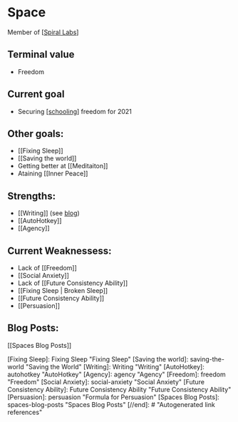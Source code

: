 # Space

Member of [[Spiral Labs]]

## Terminal value
-  Freedom

## Current goal
-  Securing [[schooling]] freedom for 2021


## Other goals: 
- [[Fixing Sleep]]
- [[Saving the world]]
- Getting better at [[Meditaiton]]
- Ataining [[Inner Peace]]


## Strengths:

- [[Writing]] (see [blog](https://gingerjumble.wordpress.com))
- [[AutoHotkey]]
- [[Agency]]
 


## Current Weaknessess:

- Lack of [[Freedom]] 
- [[Social Anxiety]] 
- Lack of [[Future Consistency Ability]] 
- [[Fixing Sleep | Broken Sleep]] 
- [[Future Consistency Ability]]
- [[Persuasion]]





## Blog Posts:


[[Spaces Blog Posts]]
  
[//begin]: # "Autogenerated link references for markdown compatibility"
[Spiral Labs]: Spiral-Labs "Spiral Labs"
[schooling]: Schooling "Schooling"
[Fixing Sleep]: Fixing Sleep "Fixing Sleep"
[Saving the world]: saving-the-world "Saving the World"
[Writing]: Writing "Writing"
[AutoHotkey]: autohotkey "AutoHotkey"
[Agency]: agency "Agency"
[Freedom]: freedom "Freedom"
[Social Anxiety]: social-anxiety "Social Anxiety"
[Future Consistency Ability]: Future Consistency Ability "Future Consistency Ability"
[Persuasion]: persuasion "Formula for Persuasion"
[Spaces Blog Posts]: spaces-blog-posts "Spaces Blog Posts"
[//end]: # "Autogenerated link references"